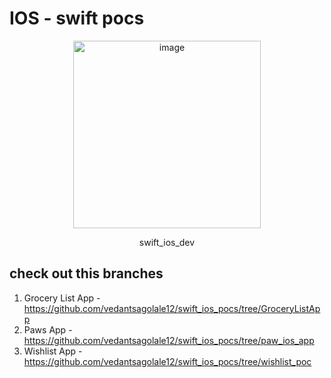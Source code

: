 # IOS - swift pocs 

<div align="center">
  <img width="300" height="300" alt="image" src="https://github.com/user-attachments/assets/a2d9f40a-e4ca-4601-b89e-51f32e2e22b4" />
   <p>swift_ios_dev</p>
</div>

## check out this branches 

1. Grocery List App - https://github.com/vedantsagolale12/swift_ios_pocs/tree/GroceryListApp
2. Paws App - https://github.com/vedantsagolale12/swift_ios_pocs/tree/paw_ios_app
3. Wishlist App - https://github.com/vedantsagolale12/swift_ios_pocs/tree/wishlist_poc
